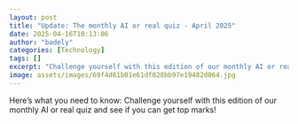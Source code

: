 ```yaml
---
layout: post
title: "Update: The monthly AI or real quiz - April 2025"
date: 2025-04-16T10:13:06
author: "badely"
categories: [Technology]
tags: []
excerpt: "Challenge yourself with this edition of our monthly AI or real quiz and see if you can get top marks!"
image: assets/images/69f4d61b01e61df028bb97e19482d064.jpg
---
```


Here’s what you need to know: Challenge yourself with this edition of our monthly AI or real quiz and see if you can get top marks!

